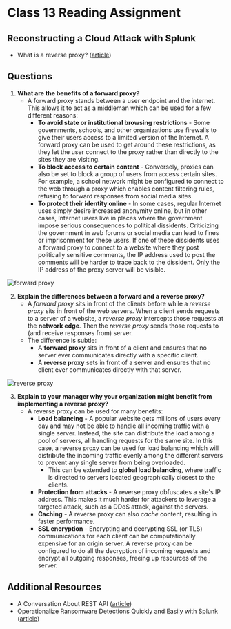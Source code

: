 # Class 13 Reading Assignment

## Reconstructing a Cloud Attack with Splunk

- What is a reverse proxy? ([article](https://www.cloudflare.com/learning/cdn/glossary/reverse-proxy/))

## Questions

1. **What are the benefits of a forward proxy?**
    - A forward proxy stands between a user endpoint and the internet. This allows it to act as a middleman which can be used for a few different reasons:
      - **To avoid state or institutional browsing restrictions** - Some governments, schools, and other organizations use firewalls to give their users access to a limited version of the Internet. A forward proxy can be used to get around these restrictions, as they let the user connect to the proxy rather than directly to the sites they are visiting.
      - **To block access to certain content** - Conversely, proxies can also be set to block a group of users from access certain sites. For example, a school network might be configured to connect to the web through a proxy which enables content filtering rules, refusing to forward responses from social media sites.
      - **To protect their identity online** - In some cases, regular Internet uses simply desire increased anonymity online, but in other cases, Internet users live in places where the government impose serious consequences to political dissidents. Criticizing the government in web forums or social media can lead to fines or imprisonment for these users. If one of these dissidents uses a forward proxy to connect to a website where they post politically sensitive comments, the IP address used to post the comments will be harder to trace back to the dissident. Only the IP address of the proxy server will be visible.

![forward proxy](https://cf-assets.www.cloudflare.com/slt3lc6tev37/2MZmHGnCdYbQBIsZ4V11C6/25b48def8b56b63f7527d6ad65829676/forward_proxy_flow.png)

2. **Explain the differences between a forward and a reverse proxy?**
    - A _forward proxy_ sits in front of the clients before while a _reverse proxy_ sits in front of the web servers. When a client sends requests to a server of a website, a _reverse proxy_ intercepts those requests at the **network edge**. Then the _reverse proxy_ sends those requests to (and receive responses from) server.
    - The difference is subtle:
      - A **forward proxy** sits in front of a client and ensures that no server ever communicates directly with a specific client.
      - A **reverse proxy** sets in front of a server and ensures that no client ever communicates directly with that server.

![reverse proxy](https://cf-assets.www.cloudflare.com/slt3lc6tev37/3msJRtqxDysQslvrKvEf8x/f7f54c9a2cad3e4586f58e8e0e305389/reverse_proxy_flow.png)

3. **Explain to your manager why your organization might benefit from implementing a reverse proxy?**
    - A reverse proxy can be used for many benefits:
      - **Load balancing** - A popular website gets millions of users every day and may not be able to handle all incoming traffic with a single server. Instead, the site can distribute the load among a pool of servers, all handling requests for the same site. In this case, a reverse proxy can be used for load balancing which will distribute the incoming traffic evenly among the different servers to prevent any single server from being overloaded.
        - This can be extended to **global load balancing**, where traffic is directed to servers located geographically closest to the clients.
      - **Protection from attacks** - A reverse proxy obfuscates a site's IP address. This makes it much harder for attackers to leverage a targeted attack, such as a DDoS attack, against the servers.
      - **Caching** - A reverse proxy can also _cache_ content, resulting in faster performance.
      - **SSL encryption** - Encrypting and decrypting SSL (or TLS) communications for each client can be computationally expensive for an origin server. A reverse proxy can be configured to do all the decryption of incoming requests and encrypt all outgoing responses, freeing up resources of the server.

## Additional Resources

- A Conversation About REST API ([article](https://gist.github.com/brookr/5977550))
- Operationalize Ransomware Detections Quickly and Easily with Splunk ([article](https://www.splunk.com/en_us/blog/industries/operationalize-ransomware-detections-quickly-and-easily-with-splunk.html))
